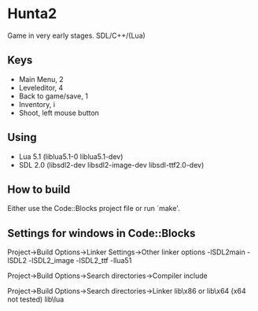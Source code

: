 # Hunta2
Game in very early stages. SDL/C++/(Lua)

## Keys
 - Main Menu, 2
 - Leveleditor, 4
 - Back to game/save, 1
 - Inventory, i
 - Shoot, left mouse button

## Using
 - Lua 5.1 (liblua5.1-0 liblua5.1-dev)
 - SDL 2.0 (libsdl2-dev libsdl2-image-dev libsdl-ttf2.0-dev)

## How to build
Either use the Code::Blocks project file or run `make'.

## Settings for windows in Code::Blocks
Project->Build Options->Linker Settings->Other linker options
-lSDL2main -lSDL2 -lSDL2\_image -lSDL2_ttf -llua51

Project->Build Options->Search directories->Compiler
include

Project->Build Options->Search directories->Linker
lib\x86 or lib\x64 (x64 not tested)
lib\lua
